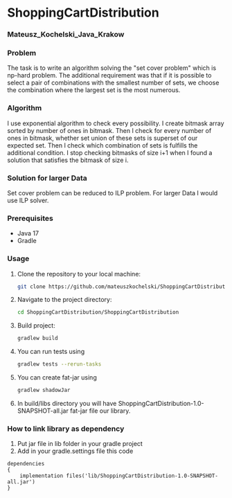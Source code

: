 # ShoppingCartDistribution
### Mateusz_Kochelski_Java_Krakow
### Problem
The task is to write an algorithm solving the "set cover problem" which is np-hard problem.
The additional requirement was that if it is possible to select a pair of combinations with the smallest number of sets, we choose the combination where the largest set is the most numerous.

### Algorithm
I use exponential algorithm to check every possibility.
I create bitmask array sorted by number of ones in bitmask. Then I check for every number of ones in bitmask, whether set union of these sets is superset of our expected set. Then I check which combination of sets is fulfills the additional condition.
I stop checking bitmasks of size i+1 when I found a solution that satisfies the bitmask of size i.

### Solution for larger Data
Set cover problem can be reduced to ILP problem. For larger Data I would use ILP solver.

### Prerequisites
- Java 17
- Gradle

### Usage

1. Clone the repository to your local machine:
   ```bash
   git clone https://github.com/mateuszkochelski/ShoppingCartDistribution.git
2. Navigate to the project directory:
   ```bash
   cd ShoppingCartDistribution/ShoppingCartDistribution
3. Build project:
   ```bash
   gradlew build
4. You can run tests using
   ```bash
   gradlew tests --rerun-tasks
5. You can create fat-jar using
   ```bash
   gradlew shadowJar
6. In build/libs directory you will have
ShoppingCartDistribution-1.0-SNAPSHOT-all.jar fat-jar file our library.


### How to link library as dependency
1. Put jar file in lib folder in your gradle project
2. Add in your gradle.settings file this code
```
dependencies
{
    implementation files('lib/ShoppingCartDistribution-1.0-SNAPSHOT-all.jar')
}
```
